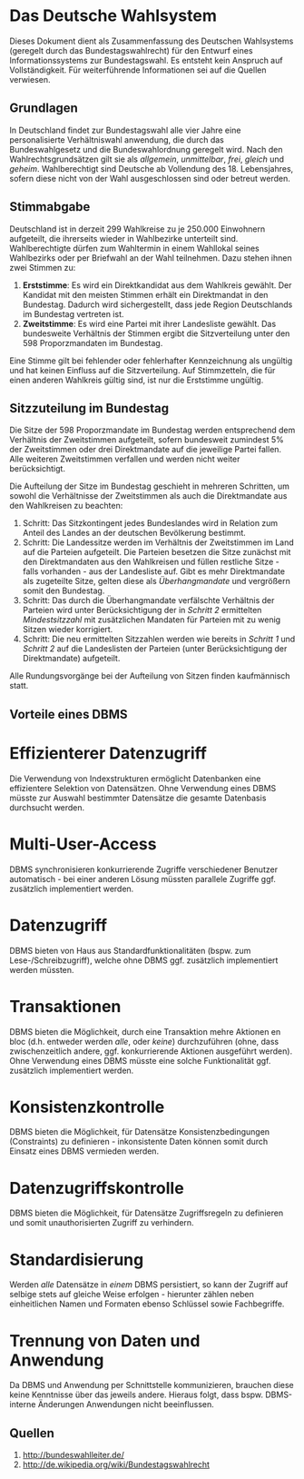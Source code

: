 # Das Deutsche Wahlsystem

Dieses Dokument dient als Zusammenfassung des Deutschen Wahlsystems (geregelt durch das Bundestagswahlrecht) für den Entwurf eines Informationssystems zur Bundestagswahl. Es entsteht kein Anspruch auf Vollständigkeit. Für weiterführende Informationen sei auf die Quellen verwiesen.

## Grundlagen

In Deutschland findet zur Bundestagswahl alle vier Jahre eine personalisierte Verhältniswahl anwendung, die durch das Bundeswahlgesetz und die Bundeswahlordnung geregelt wird. Nach den Wahlrechtsgrundsätzen gilt sie als *allgemein*, *unmittelbar*, *frei*, *gleich* und *geheim*. Wahlberechtigt sind Deutsche ab Vollendung des 18. Lebensjahres, sofern diese nicht von der Wahl ausgeschlossen sind oder betreut werden.

## Stimmabgabe

Deutschland ist in derzeit 299 Wahlkreise zu je 250.000 Einwohnern aufgeteilt, die ihrerseits wieder in Wahlbezirke unterteilt sind. Wahlberechtigte dürfen zum Wahltermin in einem Wahllokal seines Wahlbezirks oder per Briefwahl an der Wahl teilnehmen. Dazu stehen ihnen zwei Stimmen zu:

1. **Erststimme**: Es wird ein Direktkandidat aus dem Wahlkreis gewählt. Der Kandidat mit den meisten Stimmen erhält ein Direktmandat in den Bundestag. Dadurch wird sichergestellt, dass jede Region Deutschlands im Bundestag vertreten ist.
2. **Zweitstimme**: Es wird eine Partei mit ihrer Landesliste gewählt. Das bundesweite Verhältnis der Stimmen ergibt die Sitzverteilung unter den 598 Proporzmandaten im Bundestag.

Eine Stimme gilt bei fehlender oder fehlerhafter Kennzeichnung als ungültig und hat keinen Einfluss auf die Sitzverteilung. Auf Stimmzetteln, die für einen anderen Wahlkreis gültig sind, ist nur die Erststimme ungültig.
 
## Sitzzuteilung im Bundestag

Die Sitze der 598 Proporzmandate im Bundestag werden entsprechend dem Verhältnis der Zweitstimmen aufgeteilt, sofern bundesweit zumindest 5% der Zweitstimmen oder drei Direktmandate auf die jeweilige Partei fallen. Alle weiteren Zweitstimmen verfallen und werden nicht weiter berücksichtigt. 

Die Aufteilung der Sitze im Bundestag geschieht in mehreren Schritten, um sowohl die Verhältnisse der Zweitstimmen als auch die Direktmandate aus den Wahlkreisen zu beachten:

 1. Schritt: Das Sitzkontingent jedes Bundeslandes wird in Relation zum Anteil des Landes an der deutschen Bevölkerung bestimmt. 
 2. Schritt: Die Landessitze werden im Verhältnis der Zweitstimmen im Land auf die Parteien aufgeteilt. Die Parteien besetzen die Sitze zunächst mit den Direktmandaten aus den Wahlkreisen und füllen restliche Sitze - falls vorhanden - aus der Landesliste auf. Gibt es mehr Direktmandate als zugeteilte Sitze, gelten diese als *Überhangmandate* und vergrößern somit den Bundestag.
 3. Schritt: Das durch die Überhangmandate verfälschte Verhältnis der Parteien wird unter Berücksichtigung der in *Schritt 2* ermittelten *Mindestsitzzahl* mit zusätzlichen Mandaten für Parteien mit zu wenig Sitzen wieder korrigiert. 
 4. Schritt: Die neu ermittelten Sitzzahlen werden wie bereits in *Schritt 1* und *Schritt 2* auf die Landeslisten der Parteien (unter Berücksichtigung der Direktmandate) aufgeteilt. 
 
Alle Rundungsvorgänge bei der Aufteilung von Sitzen finden kaufmännisch statt. 

## Vorteile eines DBMS

# Effizienterer Datenzugriff

Die Verwendung von Indexstrukturen ermöglicht Datenbanken eine effizientere Selektion von Datensätzen. Ohne Verwendung eines DBMS müsste zur Auswahl bestimmter Datensätze die gesamte Datenbasis durchsucht werden.

# Multi-User-Access

DBMS synchronisieren konkurrierende Zugriffe verschiedener Benutzer automatisch - bei einer anderen Lösung müssten parallele Zugriffe ggf. zusätzlich implementiert werden.

# Datenzugriff

DBMS bieten von Haus aus Standardfunktionalitäten (bspw. zum Lese-/Schreibzugriff), welche ohne DBMS ggf. zusätzlich implementiert werden müssten.

# Transaktionen

DBMS bieten die Möglichkeit, durch eine Transaktion mehre Aktionen en bloc (d.h. entweder werden *alle*, oder *keine*) durchzuführen (ohne, dass zwischenzeitlich andere, ggf. konkurrierende Aktionen ausgeführt werden). Ohne Verwendung eines DBMS müsste eine solche Funktionalität ggf. zusätzlich implementiert werden.

# Konsistenzkontrolle

DBMS bieten die Möglichkeit, für Datensätze Konsistenzbedingungen (Constraints) zu definieren - inkonsistente Daten können somit durch Einsatz eines DBMS vermieden werden.

# Datenzugriffskontrolle

DBMS bieten die Möglichkeit, für Datensätze Zugriffsregeln zu definieren und somit unauthorisierten Zugriff zu verhindern.

# Standardisierung

Werden *alle* Datensätze in *einem* DBMS persistiert, so kann der Zugriff auf selbige stets auf gleiche Weise erfolgen - hierunter zählen neben einheitlichen Namen und Formaten ebenso Schlüssel sowie Fachbegriffe.

# Trennung von Daten und Anwendung

Da DBMS und Anwendung per Schnittstelle kommunizieren, brauchen diese keine Kenntnisse über das jeweils andere. Hieraus folgt, dass bspw. DBMS-interne Änderungen Anwendungen nicht beeinflussen.

## Quellen

 1. <http://bundeswahlleiter.de/>
 2. <http://de.wikipedia.org/wiki/Bundestagswahlrecht>






